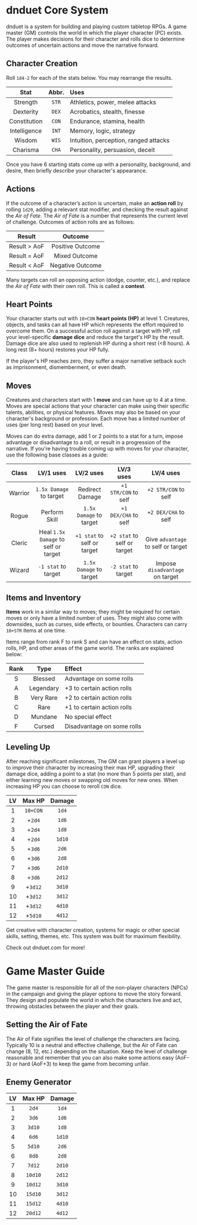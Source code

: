 # dnduet Core System
dnduet is a system for building and playing custom tabletop RPGs. A game master (GM) controls the world in which the player character (PC) exists. The player makes decisions for their character and rolls dice to determine outcomes of uncertain actions and move the narrative forward.

## Character Creation
Roll `1d4-2` for each of the stats below. You may rearrange the results.

| Stat | Abbr. | Uses |
|:---:|:---:|:--- |
| Strength | `STR` | Athletics, power, melee attacks |
| Dexterity | `DEX` | Acrobatics, stealth, finesse |
| Constitution | `CON` | Endurance, stamina, health |
| Intelligence | `INT` | Memory, logic, strategy |
| Wisdom | `WIS` | Intuition, perception, ranged attacks |
| Charisma | `CHA` | Personality, persuasion, deceit |

Once you have 6 starting stats come up with a personality, background, and desire, then briefly describe your character's appearance.

## Actions
If the outcome of a character’s action is uncertain, make an **action roll** by rolling `1d20`, adding a relevant stat modifier, and checking the result against the _Air of Fate_. The _Air of Fate_ is a number that represents the current level of challenge. Outcomes of action rolls are as follows:

| Result | Outcome |
|:---:|:---:|
| Result > AoF | Positive Outcome |
| Result = AoF | Mixed Outcome |
| Result < AoF | Negative Outcome |

Many targets can roll an opposing action (dodge, counter, etc.), and replace the _Air of Fate_ with their own roll. This is called a **contest**.

## Heart Points
Your character starts out with `10+CON` **heart points (HP)** at level 1. Creatures, objects, and tasks can all have HP which represents the effort required to overcome them. On a successful action roll against a target with HP, roll your level-specific **damage dice** and reduce the target's HP by the result. Damage dice are also used to replenish HP during a short rest (<8 hours). A long rest (8+ hours) restores your HP fully.

If the player's HP reaches zero, they suffer a major narrative setback such as imprisonment, dismemberment, or even death.

## Moves
Creatures and characters start with 1 **move** and can have up to 4 at a time. Moves are special actions that your character can make using their specific talents, abilities, or physical features. Moves may also be based on your character's background or profession. Each move has a limited number of uses (per long rest) based on your level.

Moves can do extra damage, add 1 or 2 points to a stat for a turn, impose advantage or disadvantage to a roll, or result in a progression of the narrative. If you're having trouble coming up with moves for your character, use the following base classes as a guide:

| Class | LV/1 uses | LV/2 uses | LV/3 uses | LV/4 uses |
|:---:|:---:|:---:|:---:|:---:|
| Warrior | `1.5x Damage` to target | Redirect Damage | `+1 STR/CON` to self | `+2 STR/CON` to self |
| Rogue | Perform Skill | `1.5x Damage` to target | `+1 DEX/CHA` to self | `+2 DEX/CHA` to self |
| Cleric | Heal `1.5x Damage` to self or target | `+1 stat` to self or target | `+2 stat` to self or target | Give `advantage` to self or target |
| Wizard | `-1 stat` to target | `1.5x Damage` to target | `-2 stat` to target | Impose `disadvantage` on target |

## Items and Inventory
**Items** work in a similar way to moves; they might be required for certain moves or only have a limited number of uses. They might also come with downsides, such as curses, side effects, or bounties. Characters can carry `10+STR` items at one time.

Items range from rank F to rank S and can have an effect on stats, action rolls, HP, and other areas of the game world. The ranks are explained below:

| Rank | Type | Effect |
|:---:|:---:|:--- |
| S | Blessed | Advantage on some rolls |
| A | Legendary | +3 to certain action rolls |
| B | Very Rare | +2 to certain action rolls |
| C | Rare | +1 to certain action rolls |
| D | Mundane | No special effect |
| F | Cursed | Disadvantage on some rolls |

## Leveling Up
After reaching significant milestones, The GM can grant players a level up to improve their character by increasing their max HP, upgrading their damage dice, adding a point to a stat (no more than 5 points per stat), and either learning new moves or swapping old moves for new ones. When increasing HP you can choose to reroll `CON` dice.

| LV | Max HP | Damage |
|:---:|:---:|:---:|
| 1 | `10+CON` | `1d4` |
| 2 | +`2d4` | `1d6` |
| 3 | +`2d4` | `1d8` |
| 4 | +`2d4` | `1d10` |
| 5 | +`3d6` | `2d6` |
| 6 | +`3d6` | `2d8` |
| 7 | +`3d6` | `2d10` |
| 8 | +`3d6` | `2d12` |
| 9 | +`3d12` | `3d10` |
| 10 | +`3d12` | `3d12` |
| 11 | +`3d12` | `4d10` |
| 12 | +`5d10` | `4d12` |

Get creative with character creation, systems for magic or other special skills, setting, themes, etc. This system was built for maximum flexibility.

Check out dnduet.com for more!

# Game Master Guide
The game master is responsible for all of the non-player characters (NPCs) in the campaign and giving the player options to move the story forward. They design and populate the world in which the characters live and act, throwing obstacles between the player and their goals.

## Setting the Air of Fate
The Air of Fate signifies the level of challenge the characters are facing. Typically 10 is a neutral and effective challenge, but the Air of Fate can change (8, 12, etc.) depending on the situation. Keep the level of challenge reasonable and remember that you can also make some actions easy (AoF-3) or  hard (AoF+3) to keep the game from becoming unfair.

## Enemy Generator
| LV | Max HP | Damage |
|:---:|:---:|:---:|
| 1 | `2d4` | `1d4` |
| 2 | `3d6` | `1d6` |
| 3 | `3d10` | `1d8` |
| 4 | `6d6` | `1d10` |
| 5 | `5d10` | `2d6` |
| 6 | `8d8` | `2d8` |
| 7 | `7d12` | `2d10` |
| 8 | `10d10` | `2d12` |
| 9 | `10d12` | `3d10` |
| 10 | `15d10` | `3d12` |
| 11 | `15d12` | `4d10` |
| 12 | `20d12` | `4d12` |
